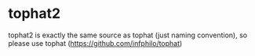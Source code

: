 # tophat2

tophat2 is exactly the same source as tophat (just naming convention), so please use tophat (https://github.com/infphilo/tophat)
